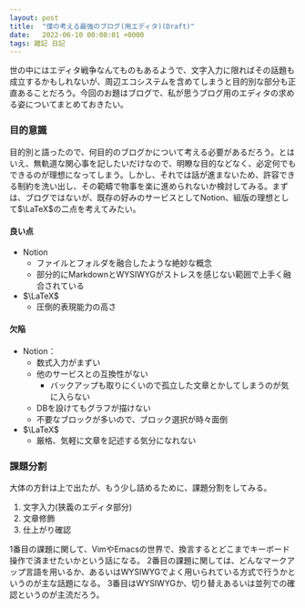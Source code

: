 ```yaml
---
layout: post
title:  "僕の考える最強のブログ(用エディタ)(Draft)"
date:   2022-06-10 00:00:01 +0000
tags: 雑記 日記
---
```


世の中にはエディタ戦争なんてものもあるようで、文字入力に限ればその話題も成立するかもしれないが、周辺エコシステムを含めてしまうと目的別な部分も正直あることだろう。今回のお題はブログで、私が思うブログ用のエディタの求める姿についてまとめておきたい。

### 目的意識
目的別と語ったので、何目的のブログかについて考える必要があるだろう。とはいえ、無軌道な関心事を記したいだけなので、明瞭な目的などなく、必定何でもできるのが理想になってしまう。しかし、それでは話が進まないため、許容できる制約を洗い出し、その範疇で物事を楽に進められないか検討してみる。まずは、ブログではないが、既存の好みのサービスとしてNotion、組版の理想として$\LaTeX$の二点を考えてみたい。

#### 良い点
- Notion
  - ファイルとフォルダを融合したような絶妙な概念
  - 部分的にMarkdownとWYSIWYGがストレスを感じない範囲で上手く融合されている
- $\LaTeX$
  - 圧倒的表現能力の高さ

#### 欠陥
- Notion：
  - 数式入力がまずい
  - 他のサービスとの互換性がない
    - バックアップも取りにくいので孤立した文章とかしてしまうのが気に入らない
  - DBを設けてもグラフが描けない
  - 不要なブロックが多いので、ブロック選択が時々面倒
- $\LaTeX$
  - 厳格、気軽に文章を記述する気分になれない



### 課題分割

大体の方針は上で出たが、もう少し詰めるために、課題分割をしてみる。
1. 文字入力(狭義のエディタ部分)
2. 文章修飾
3. 仕上がり確認

1番目の課題に関して、VimやEmacsの世界で、換言するとどこまでキーボード操作で済ませたいかという話になる。
2番目の課題に関しては、どんなマークアップ言語を用いるか、あるいはWYSIWYGでよく用いられている方式で行うかというのが主な話題になる。
3番目はWYSIWYGか、切り替えあるいは並列での確認というのが主流だろう。

